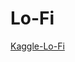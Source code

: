 # Lo-Fi


[Kaggle-Lo-Fi](https://www.kaggle.com/code/arielcheng218/generating-lofi-music-with-rnns)
